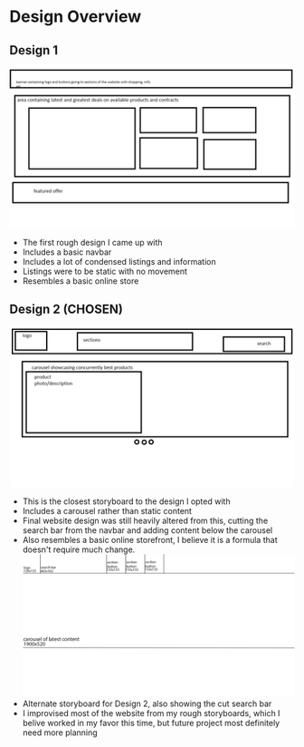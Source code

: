 # Design Overview
## Design 1
![](design-1-rough-storyboard.png )
+ The first rough design I came up with
+ Includes a basic navbar 
+ Includes a lot of condensed listings and information
+ Listings were to be static with no movement
+ Resembles a basic online store

## Design 2 (CHOSEN)
![](design-2-rough-storyboard.png)
+ This is the closest storyboard to the design I opted with
+ Includes a carousel rather than static content
+ Final website design was still heavily altered from this, cutting the search bar from the navbar and adding content below the carousel
+ Also resembles a basic online storefront, I believe it is a formula that doesn't require much change.
![](alternate-design-2-storyboard.png)
+ Alternate storyboard for Design 2, also showing the cut search bar
+ I improvised most of the website from my rough storyboards, which I belive worked in my favor this time, but future project most definitely need more planning